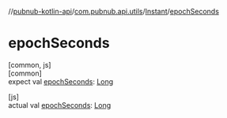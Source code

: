 //[pubnub-kotlin-api](../../../index.md)/[com.pubnub.api.utils](../index.md)/[Instant](index.md)/[epochSeconds](epoch-seconds.md)

# epochSeconds

[common, js]\
[common]\
expect val [epochSeconds](epoch-seconds.md): [Long](https://kotlinlang.org/api/latest/jvm/stdlib/kotlin/-long/index.html)

[js]\
actual val [epochSeconds](epoch-seconds.md): [Long](https://kotlinlang.org/api/latest/jvm/stdlib/kotlin/-long/index.html)
